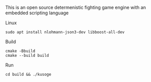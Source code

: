 This is an open source determenistic fighting game engine with an embedded scripting language


Linux

```shell
sudo apt install nlohmann-json3-dev libboost-all-dev
```


Build

```shell
cmake -Bbuild
cmake --build build
```

Run
```shell
cd build && ./kusoge
```